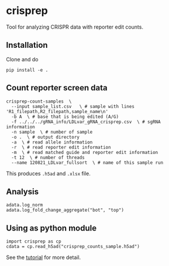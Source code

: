 # crisprep
Tool for analyzing CRISPR data with reporter edit counts.

## Installation
Clone and do 
```
pip install -e .
```

## Count reporter screen data
```
crisprep-count-samples  \
  --input sample_list.csv   \ # sample with lines 'R1_filepath,R2_filepath,sample_name\n'  
  -b A  \ # base that is being edited (A/G)
  -f ../../../gRNA_info/LDLvar_gRNA_crisprep.csv  \ # sgRNA information 
  -n sample  \ # number of sample  
  -o .  \ # output directory    
  -a  \ # read allele information  
  -r  \ # read reporter edit information
  -m  \ # read matched guide and reporter edit information  
  -t 12  \ # number of threads  
  --name 120821_LDLvar_fullsort  \ # name of this sample run  
```

This produces `.h5ad` and `.xlsx` file.

## Analysis
```
adata.log_norm
adata.log_fold_change_aggregate("bot", "top")
``` 

## Using as python module
```
import crisprep as cp
cdata = cp.read_h5ad("crisprep_counts_sample.h5ad")
```

See the [tutorial](crisprep_test.rst) for more detail.
